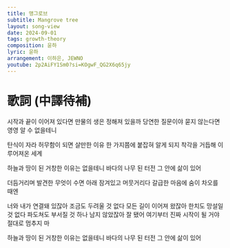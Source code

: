 ```yaml
---
title: 맹그로브
subtitle: Mangrove tree
layout: song-view
date: 2024-09-01
tags: growth-theory
composition: 윤하
lyric: 윤하
arrangement: 이하은, JEWNO
youtube: 2p2AiFY1Sm0?si=KOgwF_QG2X6q65jy
---
```


# 歌詞 (中譯待補)

시작과 끝이 이어져 있다면
만물의 생은 정해져 있을까
당연한 질문이야
묻지 않는다면 영영 알 수 없을테니

탄식이 자라 허무함이 되면
살만한 이유 한 가지쯤에
붙잡혀 알게 되지
착각을 거듭해 이루어져온 세계

하늘과 땅이 된
거창한 이유는 없을테니
바다의 나무 된
터전 그 안에 삶이 있어

더듬거리며 발견한 무엇이
수면 아래 잠겨있고
머뭇거리다 갈급한 마음에
숨이 차오를 때엔

너와 내가 연결돼 있잖아
조금도 두려울 것 없다
모든 길이 이어져 왔잖아
한치도 망설일 것 없다
파도쳐도 부서질 것 하나
남지 않았잖아 잘 됐어
여기부터 진짜 시작이 될 거야
절대로 멈추지 마

하늘과 땅이 된
거창한 이유는 없을테니
바다의 나무 된
터전 그 안에 삶이 있어
